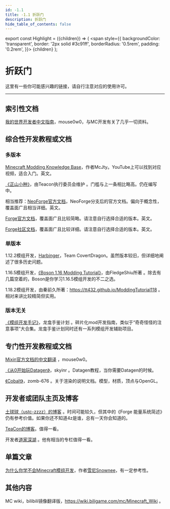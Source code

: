 ```yaml
---
id: -1.1
title: -1.1 折跃门
description: 折跃门
hide_table_of_contents: false
---
```


export const Highlight = ({children}) => (
  <span
    style={{
      backgroundColor: 'transparent',
      border: '2px solid #3c91ff',
      borderRadius: '0.5rem',
      padding: '0.2rem',
    }}>
    {children}
</span>
);

# 折跃门

这里有一些你可能感兴趣的链接，请自行注意对应的使用许可。

---

## 索引性文档

[我的世界开发者中文指南](https://github.com/Mouse0w0/MinecraftDeveloperGuide)，mouse0w0，与MC开发有关了几乎一切资料。

## 综合性开发教程或文档

### 多版本

[Minecraft Modding Knowledge Base](https://www.mcjty.eu/docs/intro)，作者McJty。YouTube上可以找到对应视频，适合入门。英文。

[《正山小种》](https://www.teacon.cn/xiaozhong/1.18.x)，由Teacon执行委员会维护 。门槛与上一条相比略高。仍在编写中。

相当推荐：<Highlight>[NeoForge官方文档](https://docs.neoforged.net/)，NeoForge分支后的官方文档。偏向于概念性，覆盖面广且相当详细。英文。</Highlight><p></p>

[Forge官方文档](https://docs.minecraftforge.net/)，覆盖面广且比较简略。请注意自行选择合适的版本。英文。

[Forge社区文档](https://forge.gemwire.uk/wiki/Main_Page)，覆盖面广且比较详细。请注意自行选择合适的版本。英文。

### 单版本

1.12.2模组开发，[Harbinger](https://harbinger.covertdragon.team/)，Team CovertDragon。虽然版本较旧，但详细地阐述了很多历史问题。

1.16.5模组开发，[《Boson 1.16 Modding Tutorial》](https://boson.v2mcdev.com)，由FledgeShiu所著 。除去有几篇空着的，Boson是你学习1.16.5模组开发的不二之选。

1.18.2模组开发，由秦前久所著：https://tt432.github.io/ModdingTutorial118 。相对来讲比较精简但实用。

### 版本无关

[《模组开发手记》](https://github.com/lksj-dev/lksj-mom)，龙龛手鉴计划 。碎片化mod开发指南，类似于“奇奇怪怪的注意事项”大合集。龙龛手鉴计划同时还有一系列模组开发辅助项目。

## 专门性开发教程或文档

[Mixin官方文档的中文翻译](https://mouse0w0.github.io/categories/Mixin/) ，mouse0w0。

[《从0开始玩Datagen》](https://skyinr.github.io/DatagenBook/#/zh-cn/)，skyinr 。Datagen教程，当你需要Datagen的时候。

[《Cobalt》](https://zomb-676.github.io/CobaltDocs/)，zomb-676 。关于渲染的说明文档。模型，材质，顶点与OpenGL。

## 开发者或团队主页及博客

[土球球（ustc-zzzz）的博客](https://blog.ustc-zzzz.net/) 。时间可能较久，但其中的《Forge 能量系统简述》仍有参考价值。如果你还不知道4z是谁，总有一天你会知道的。

[TeaCon的博客](https://blog.teacon.cn/)。值得一看。

开发者[道家深湖](https://space.bilibili.com/24124162) 。他有相当的专栏值得一看。

## 单篇文章

[为什么你学不会Minecraft模组开发](https://www.bilibili.com/read/cv24543904)，作者[雪尼Snownee](https://space.bilibili.com/6939567)，有一定参考性。

## 其他内容

MC wiki，bilibili镜像翻译版，https://wiki.biligame.com/mc/Minecraft_Wiki 。